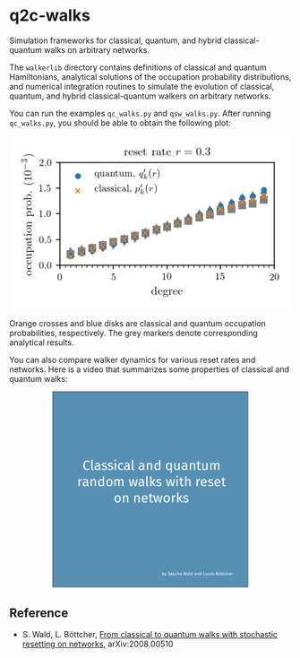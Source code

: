 # q2c-walks

Simulation frameworks for classical, quantum, and hybrid classical-quantum walks on arbitrary networks.

The ``walkerlib`` directory contains definitions of classical and quantum Hamiltonians, analytical solutions of the occupation probability distributions, and numerical integration routines to simulate the evolution of classical, quantum, and hybrid classical-quantum walkers on arbitrary networks.

You can run the examples ``qc_walks.py`` and ``qsw_walks.py``. After running ``qc_walks.py``, you should be able to obtain the following plot: 

<p align="center">
  <img src="qc_plot.png">
</p>

Orange crosses and blue disks are classical and quantum occupation probabilities, respectively. The grey markers denote corresponding analytical results.

You can also compare walker dynamics for various reset rates and networks. Here is a video that summarizes some properties of classical and quantum walks:

<p align="center">
  <a href = "https://vimeo.com/429312302"> <img src="vimeo.png" width = "350"> </a>
</p>

## Reference
* S. Wald, L. Böttcher, [From classical to quantum walks with stochastic resetting on networks](https://arxiv.org/abs/2008.00510), arXiv:2008.00510
